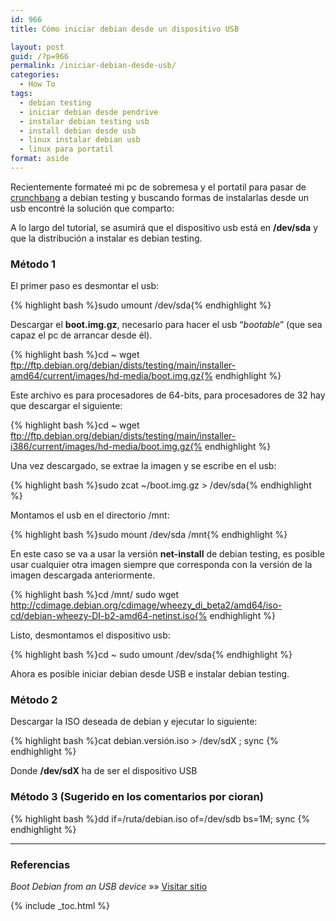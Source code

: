 ```yaml
---
id: 966
title: Cómo iniciar debian desde un dispositivo USB

layout: post
guid: /?p=966
permalink: /iniciar-debian-desde-usb/
categories:
  - How To
tags:
  - debian testing
  - iniciar debian desde pendrive
  - instalar debian testing usb
  - install debian desde usb
  - linux instalar debian usb
  - linux para portatil
format: aside
---
```

Recientemente formateé mi pc de sobremesa y el portatil para pasar de <a href="http://crunchbanglinux.org/" target="_blank">crunchbang</a> a debian testing y buscando formas de instalarlas desde un usb encontré la solución que comparto:

A lo largo del tutorial, se asumirá que el dispositivo usb está en **/dev/sda** y que la distribución a instalar es debian testing.

### Método 1

El primer paso es desmontar el usb:

{% highlight bash %}sudo umount /dev/sda{% endhighlight %}

Descargar el **boot.img.gz**, necesario para hacer el usb &#8220;*bootable*&#8221; (que sea capaz el pc de arrancar desde él).

{% highlight bash %}cd ~
wget ftp://ftp.debian.org/debian/dists/testing/main/installer-amd64/current/images/hd-media/boot.img.gz{% endhighlight %}

Este archivo es para procesadores de 64-bits, para procesadores de 32 hay que descargar el siguiente:

{% highlight bash %}cd ~
wget ftp://ftp.debian.org/debian/dists/testing/main/installer-i386/current/images/hd-media/boot.img.gz{% endhighlight %}

Una vez descargado, se extrae la imagen y se escribe en el usb:

{% highlight bash %}sudo zcat ~/boot.img.gz &gt; /dev/sda{% endhighlight %}

Montamos el usb en el directorio /mnt:

{% highlight bash %}sudo mount /dev/sda /mnt{% endhighlight %}

En este caso se va a usar la versión **net-install** de debian testing, es posible usar cualquier otra imagen siempre que corresponda con la versión de la imagen descargada anteriormente.

{% highlight bash %}cd /mnt/
sudo wget http://cdimage.debian.org/cdimage/wheezy_di_beta2/amd64/iso-cd/debian-wheezy-DI-b2-amd64-netinst.iso{% endhighlight %}

Listo, desmontamos el dispositivo usb:

{% highlight bash %}cd ~
sudo umount /dev/sda{% endhighlight %}

Ahora es posible iniciar debian desde USB e instalar debian testing.

### Método 2

Descargar la ISO deseada de debian y ejecutar lo siguiente:

{% highlight bash %}cat debian.versión.iso > /dev/sdX ; sync
{% endhighlight %}

Donde **/dev/sdX** ha de ser el dispositivo USB

### Método 3 (Sugerido en los comentarios por cioran)

{% highlight bash %}dd if=/ruta/debian.iso of=/dev/sdb bs=1M; sync
{% endhighlight %}

* * *

### Referencias

*Boot Debian from an USB device* »» <a href="http://www.debian-administration.org/article/Boot_Debian_from_an_USB_device" target="_blank">Visitar sitio</a> 



{% include _toc.html %}

